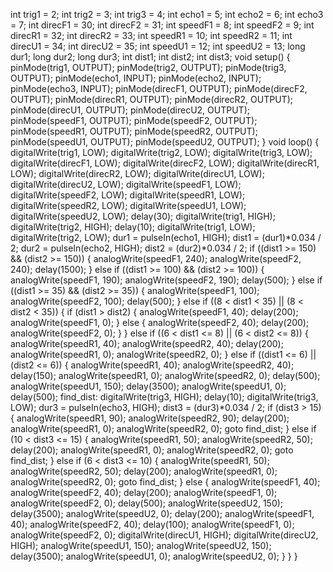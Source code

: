 int trig1 = 2;
int trig2 = 3;
int trig3 = 4;
int echo1 = 5;
int echo2 = 6;
int echo3 = 7;
int direcF1 = 30;
int direcF2 = 31;
int speedF1 = 8;
int speedF2 = 9;
int direcR1 = 32;
int direcR2 = 33;
int speedR1 = 10;
int speedR2 = 11;
int direcU1 = 34;
int direcU2 = 35;
int speedU1 = 12;
int speedU2 = 13;
long dur1;
long dur2;
long dur3;
int dist1;
int dist2;
int dist3;
void setup()
{
    pinMode(trig1, OUTPUT);
    pinMode(trig2, OUTPUT);
    pinMode(trig3, OUTPUT);
    pinMode(echo1, INPUT);
    pinMode(echo2, INPUT);
    pinMode(echo3, INPUT);
    pinMode(direcF1, OUTPUT);
    pinMode(direcF2, OUTPUT);
    pinMode(direcR1, OUTPUT);
    pinMode(direcR2, OUTPUT);
    pinMode(direcU1, OUTPUT);
    pinMode(direcU2, OUTPUT);
    pinMode(speedF1, OUTPUT);
    pinMode(speedF2, OUTPUT);
    pinMode(speedR1, OUTPUT);
    pinMode(speedR2, OUTPUT);
    pinMode(speedU1, OUTPUT);
    pinMode(speedU2, OUTPUT);
}
void loop()
{
    digitalWrite(trig1, LOW);
    digitalWrite(trig2, LOW);
    digitalWrite(trig3, LOW);
    digitalWrite(direcF1, LOW);
    digitalWrite(direcF2, LOW);
    digitalWrite(direcR1, LOW);
    digitalWrite(direcR2, LOW);
    digitalWrite(direcU1, LOW);
    digitalWrite(direcU2, LOW);
    digitalWrite(speedF1, LOW);
    digitalWrite(speedF2, LOW);
    digitalWrite(speedR1, LOW);
    digitalWrite(speedR2, LOW);
    digitalWrite(speedU1, LOW);
    digitalWrite(speedU2, LOW);
    delay(30);
    digitalWrite(trig1, HIGH);
    digitalWrite(trig2, HIGH);
    delay(10);
    digitalWrite(trig1, LOW);
    digitalWrite(trig2, LOW);
    dur1 = pulseIn(echo1, HIGH);
    dist1 = (dur1)*0.034 / 2;
    dur2 = pulseIn(echo2, HIGH);
    dist2 = (dur2)*0.034 / 2;
    if ((dist1 >= 150) && (dist2 >= 150))
    {
        analogWrite(speedF1, 240);
        analogWrite(speedF2, 240);
        delay(1500);
    }
    else if ((dist1 >= 100) && (dist2 >= 100))
    {
        analogWrite(speedF1, 190);
        analogWrite(speedF2, 190);
        delay(500);
    }
    else if ((dist1 >= 35) && (dist2 >= 35))
    {
        analogWrite(speedF1, 100);
        analogWrite(speedF2, 100);
        delay(500);
    }
    else if ((8 < dist1 < 35) || (8 < dist2 < 35))
    {
        if (dist1 > dist2)
        {
            analogWrite(speedF1, 40);
            delay(200);
            analogWrite(speedF1, 0);
        }
        else
        {
            analogWrite(speedF2, 40);
            delay(200);
            analogWrite(speedF2, 0);
        }
    }
    else if ((6 < dist1 <= 8) || (6 < dist2 <= 8))
    {
        analogWrite(speedR1, 40);
        analogWrite(speedR2, 40);
        delay(200);
        analogWrite(speedR1, 0);
        analogWrite(speedR2, 0);
    }
    else if ((dist1 <= 6) || (dist2 <= 6))
    {
        analogWrite(speedR1, 40);
        analogWrite(speedR2, 40);
        delay(150);
        analogWrite(speedR1, 0);
        analogWrite(speedR2, 0);
        delay(500);
        analogWrite(speedU1, 150);
        delay(3500);
        analogWrite(speedU1, 0);
        delay(500);
    find_dist:
        digitalWrite(trig3, HIGH);
        delay(10);
        digitalWrite(trig3, LOW);
        dur3 = pulseIn(echo3, HIGH);
        dist3 = (dur3)*0.034 / 2;
        if (dist3 > 15)
        {
            analogWrite(speedR1, 90);
            analogWrite(speedR2, 90);
            delay(200);
            analogWrite(speedR1, 0);
            analogWrite(speedR2, 0);
            goto find_dist;
        }
        else if (10 < dist3 <= 15)
        {
            analogWrite(speedR1, 50);
            analogWrite(speedR2, 50);
            delay(200);
            analogWrite(speedR1, 0);
            analogWrite(speedR2, 0);
            goto find_dist;
        }
        else if (6 < dist3 <= 10)
        {
            analogWrite(speedR1, 50);
            analogWrite(speedR2, 50);
            delay(200);
            analogWrite(speedR1, 0);
            analogWrite(speedR2, 0);
            goto find_dist;
        }
        else
        {
            analogWrite(speedF1, 40);
            analogWrite(speedF2, 40);
            delay(200);
            analogWrite(speedF1, 0);
            analogWrite(speedF2, 0);
            delay(500);
            analogWrite(speedU2, 150);
            delay(3500);
            analogWrite(speedU2, 0);
            delay(200);
            analogWrite(speedF1, 40);
            analogWrite(speedF2, 40);
            delay(100);
            analogWrite(speedF1, 0);
            analogWrite(speedF2, 0);
            digitalWrite(direcU1, HIGH);
            digitalWrite(direcU2, HIGH);
            analogWrite(speedU1, 150);
            analogWrite(speedU2, 150);
            delay(3500);
            analogWrite(speedU1, 0);
            analogWrite(speedU2, 0);
        }
    }
}
